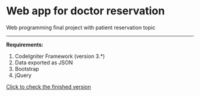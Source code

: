 # Web app for doctor reservation
<p>Web programming final project with patient reservation topic</p>
<hr>
<strong>Requirements:</strong>
<ol>
  <li>CodeIgniter Framework (version 3.*)</li>
  <li>Data exported as JSON</li>
  <li>Bootstrap</li>
  <li>jQuery</li>
</ol>
<p><a href="https://github.com/zaRizk7/reservasi-pasien-klinik/tree/siap-submit">Click to check the finished version</a></p>
